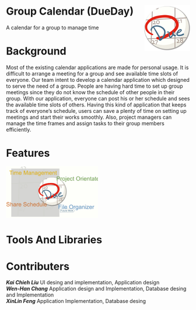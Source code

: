 # Group Calendar (DueDay) <img src="/presentation/pic/icon.png" width="125" height="125" align="right">
A calendar for a group to manage time
# Background 
Most of the existing calendar applications are made for personal usage. It is difficult to arrange a meeting for a group and see available time slots of everyone. Our team intent to develop a calendar application which designed to serve the need of a group. People are having hard time to set up group meetings since they do not know the schedule of other people in their group. With our application, everyone can post his or her schedule and sees the available time slots of others. Having this kind of application that keeps track of everyone’s schedule, users can save a plenty of time on setting up meetings and start their works smoothly. Also, project managers can manage the time frames and assign tasks to their group members efficiently.
# Features
<img src="/presentation/pic/4.jpg" width="50%" height="50%">

# Tools And Libraries
# Contributers
**_Kai Chieh Liu_** UI desing and implementation, Application design<br>
**_Wen-Han Chang_** Application design and Implementation, Database desing and Implementation<br>
**_XinLin Feng_** Application Implementation, Database desing
